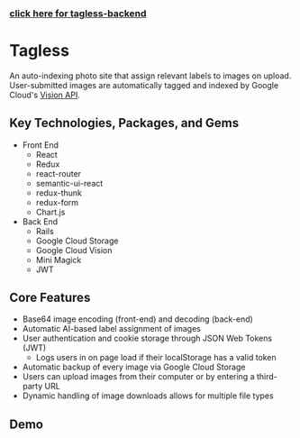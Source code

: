 ### [click here for tagless-backend](https://github.com/dylankershaw/tagless-backend)

# Tagless
An auto-indexing photo site that assign relevant labels to images on upload. User-submitted images are automatically tagged and indexed by Google Cloud's [Vision API](https://cloud.google.com/vision/).

## Key Technologies, Packages, and Gems
* Front End
	* React
	* Redux
	* react-router
	* semantic-ui-react
	* redux-thunk
	* redux-form
	* Chart.js
* Back End
	* Rails
	* Google Cloud Storage
	* Google Cloud Vision
	* Mini Magick
	* JWT


## Core Features
* Base64 image encoding (front-end) and decoding (back-end)
* Automatic AI-based label assignment of images
* User authentication and cookie storage through JSON Web Tokens (JWT)
	* Logs users in on page load if their localStorage has a valid token
* Automatic backup of every image via Google Cloud Storage
* Users can upload images from their computer or by entering a third-party URL
* Dynamic handling of image downloads allows for multiple file types

## Demo
